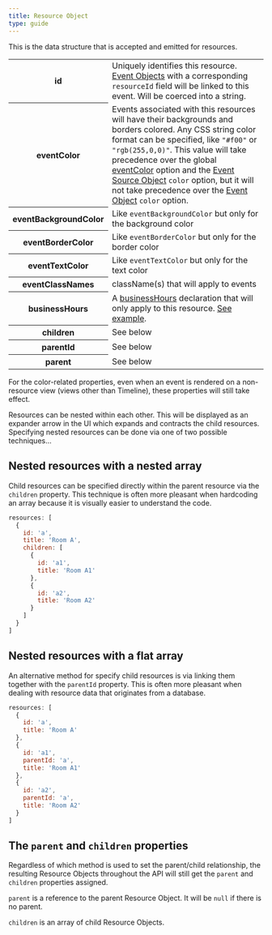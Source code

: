 ```yaml
---
title: Resource Object
type: guide
---
```


This is the data structure that is accepted and emitted for resources.

<table>
<tr>
<th>id</th>
<td>
Uniquely identifies this resource. <a href='event-object'>Event Objects</a> with a corresponding <code>resourceId</code> field will be linked to this event.
Will be coerced into a string.
</td>
</tr>
<tr>
<th>eventColor</th>
<td>
Events associated with this resources will have their backgrounds and borders colored. Any CSS string color format can be specified, like <code>"#f00"</code> or <code>"rgb(255,0,0)"</code>. This value will take precedence over the global <a href='eventColor'>eventColor</a> option and the <a href='event-source-object'>Event Source Object</a> <code>color</code> option, but it will not take precedence over the <a href='event-object'>Event Object</a> <code>color</code> option.
</td>
</tr>
<tr>
<th>eventBackgroundColor</th>
<td>
Like <code>eventBackgroundColor</code> but only for the background color
</td>
</tr>
<tr>
<th>eventBorderColor</th>
<td>
Like <code>eventBorderColor</code> but only for the border color
</td>
</tr>
<tr>
<th>eventTextColor</th>
<td>
Like <code>eventTextColor</code> but only for the text color
</td>
</tr>
<tr>
<th>eventClassNames</th>
<td>
className(s) that will apply to events
</td>
</tr>
<tr>
<th>businessHours</th>
<td>
A <a href='businessHours'>businessHours</a> declaration
that will only apply to this resource.
<a href='businessHours-per-resource'>See example</a>.
</td>
</tr>
<tr>
<th>children</th>
<td>
See below
</td>
</tr>
<tr>
<th>parentId</th>
<td>
See below
</td>
</tr>
<tr>
<th>parent</th>
<td>
See below
</td>
</tr>
</table>

For the color-related properties, even when an event is rendered on a non-resource view (views other than Timeline), these properties will still take effect.

Resources can be nested within each other. This will be displayed as an expander arrow in the UI which expands and contracts the child resources. Specifying nested resources can be done via one of two possible techniques...


## Nested resources with a nested array

Child resources can be specified directly within the parent resource via the `children` property. This technique is often more pleasant when hardcoding an array because it is visually easier to understand the code.

```js
resources: [
  {
    id: 'a',
    title: 'Room A',
    children: [
      {
        id: 'a1',
        title: 'Room A1'
      },
      {
        id: 'a2',
        title: 'Room A2'
      }
    ]
  }
]
```

## Nested resources with a flat array

An alternative method for specify child resources is via linking them together with the `parentId` property. This is often more pleasant when dealing with resource data that originates from a database.

```js
resources: [
  {
    id: 'a',
    title: 'Room A'
  },
  {
    id: 'a1',
    parentId: 'a',
    title: 'Room A1'
  },
  {
    id: 'a2',
    parentId: 'a',
    title: 'Room A2'
  }
]
```

## The `parent` and `children` properties

Regardless of which method is used to set the parent/child relationship, the resulting Resource Objects throughout the API will still get the `parent` and `children` properties assigned.

`parent` is a reference to the parent Resource Object. It will be `null` if there is no parent.

`children` is an array of child Resource Objects.
